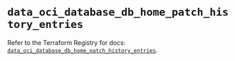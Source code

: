 # `data_oci_database_db_home_patch_history_entries`

Refer to the Terraform Registry for docs: [`data_oci_database_db_home_patch_history_entries`](https://registry.terraform.io/providers/oracle/oci/7.19.0/docs/data-sources/database_db_home_patch_history_entries).
